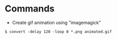 # Commands

* Create gif animation using "imagemagick"
```
$ convert -delay 120 -loop 0 *.png animated.gif
```